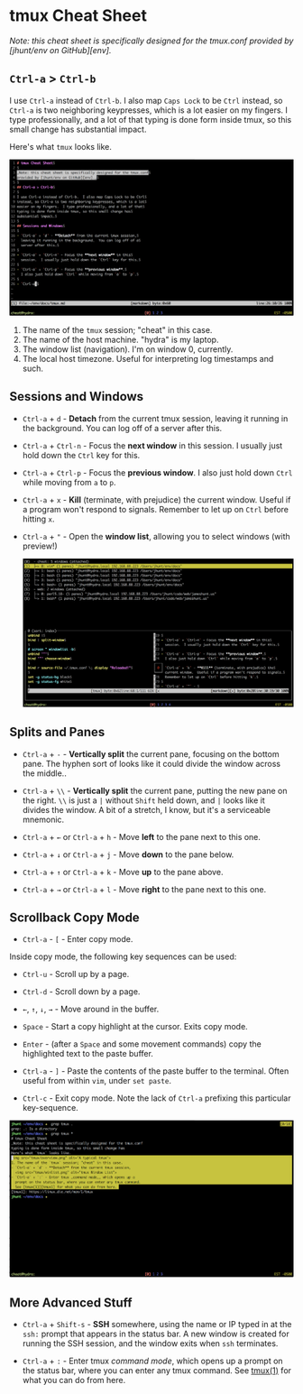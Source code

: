 # tmux Cheat Sheet

_Note: this cheat sheet is specifically designed for the tmux.conf
provided by [jhunt/env on GitHub][env]._

## `Ctrl-a` > `Ctrl-b`

I use `Ctrl-a` instead of `Ctrl-b`.  I also map `Caps Lock` to be
`Ctrl` instead, so `Ctrl-a` is two neighboring keypresses, which
is a lot easier on my fingers.  I type professionally, and a lot
of that typing is done form inside tmux, so this small change has
substantial impact.

Here's what `tmux` looks like.

<img src="tmux/overview.png" alt="A typical tmux">

1. The name of the `tmux` session; "cheat" in this case.
2. The name of the host machine.  "hydra" is my laptop.
3. The window list (navigation).  I'm on window 0, currently.
4. The local host timezone.  Useful for interpreting log
   timestamps and such.

## Sessions and Windows

- `Ctrl-a` + `d` - **Detach** from the current tmux session,
  leaving it running in the background.  You can log off of a
  server after this.

- `Ctrl-a` + `Ctrl-n` - Focus the **next window** in this
  session.  I usually just hold down the `Ctrl` key for this.

- `Ctrl-a` + `Ctrl-p` - Focus the **previous window**.
  I also just hold down `Ctrl` while moving from `a` to `p`.

- `Ctrl-a` + `x` - **Kill** (terminate, with prejudice) the
  current window.  Useful if a program won't respond to signals.
  Remember to let up on `Ctrl` before hitting `x`.

- `Ctrl-a` + `"` - Open the **window list**, allowing you to
  select windows (with preview!)

  <img src="tmux/winlist.png" alt="tmux Window List">

## Splits and Panes

- `Ctrl-a` + `-` - **Vertically split** the current pane, focusing
  on the bottom pane.  The hyphen sort of looks like it could
  divide the window across the middle..

- `Ctrl-a` + `\\` - **Vertically split** the current pane, putting
  the new pane on the right.  `\\` is just a `|` without `Shift`
  held down, and `|` looks like it divides the window.  A bit of a
  stretch, I know, but it's a serviceable mnemonic.

- `Ctrl-a` + `←` or `Ctrl-a` + `h` - Move **left** to the pane next to this one.
- `Ctrl-a` + `↓` or `Ctrl-a` + `j` - Move **down** to the pane below.
- `Ctrl-a` + `↑` or `Ctrl-a` + `k` - Move **up** to the pane above.
- `Ctrl-a` + `→` or `Ctrl-a` + `l` - Move **right** to the pane next to this one.

## Scrollback Copy Mode

- `Ctrl-a` - `[` - Enter copy mode.

Inside copy mode, the following key sequences can be used:

- `Ctrl-u` - Scroll up by a page.
- `Ctrl-d` - Scroll down by a page.
- `←`, `↑`, `↓`, `→` - Move around in the buffer.

- `Space` - Start a copy highlight at the cursor.
  Exits copy mode.

- `Enter` - (after a `Space` and some movement commands) copy the
  highlighted text to the paste buffer.

- `Ctrl-a` - `]` - Paste the contents of the paste buffer to the
  terminal.  Often useful from within `vim`, under `set paste`.

- `Ctrl-c` - Exit copy mode.  Note the lack of `Ctrl-a` prefixing
  this particular key-sequence.

<img src="tmux/copy.png" alt="A tmux in copy mode, with
highlighted text">

## More Advanced Stuff

- `Ctrl-a` + `Shift-s` - **SSH** somewhere, using the name or IP
  typed in at the `ssh:` prompt that appears in the status bar.
  A new window is created for running the SSH session, and the
  window exits when `ssh` terminates.

- `Ctrl-a` + `:` - Enter tmux _command mode_, which opens up a
  prompt on the status bar, where you can enter any tmux command.
  See [tmux(1)][tmux1] for what you can do from here.


[tmux1]: https://linux.die.net/man/1/tmux
